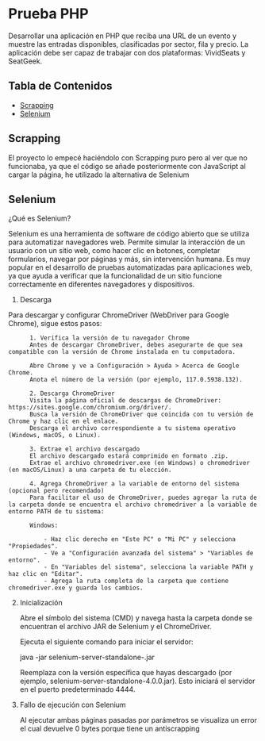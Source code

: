 # Prueba PHP

Desarrollar una aplicación en PHP que reciba una URL de un evento y muestre las entradas disponibles, clasificadas por sector, fila y precio. La aplicación debe ser capaz de trabajar con dos plataformas: VividSeats y SeatGeek.


## Tabla de Contenidos
- [Scrapping](#Scrapping)
- [Selenium](#selenium)

## Scrapping

El proyecto lo empecé haciéndolo con Scrapping puro pero al ver que no funcionaba, ya que el código se añade posteriormente con JavaScript al cargar la página, he utilizado la alternativa de Selenium

## Selenium
¿Qué es Selenium?

Selenium es una herramienta de software de código abierto que se utiliza para automatizar navegadores web. Permite simular la interacción de un usuario con un sitio web, como hacer clic en botones, completar formularios, navegar por páginas y más, sin intervención humana. Es muy popular en el desarrollo de pruebas automatizadas para aplicaciones web, ya que ayuda a verificar que la funcionalidad de un sitio funcione correctamente en diferentes navegadores y dispositivos.

1. Descarga

  Para descargar y configurar ChromeDriver (WebDriver para Google Chrome), sigue estos pasos:

          1. Verifica la versión de tu navegador Chrome
          Antes de descargar ChromeDriver, debes asegurarte de que sea compatible con la versión de Chrome instalada en tu computadora.
          
          Abre Chrome y ve a Configuración > Ayuda > Acerca de Google Chrome.
          Anota el número de la versión (por ejemplo, 117.0.5938.132).
          
          2. Descarga ChromeDriver
          Visita la página oficial de descargas de ChromeDriver: https://sites.google.com/chromium.org/driver/.
          Busca la versión de ChromeDriver que coincida con tu versión de Chrome y haz clic en el enlace.
          Descarga el archivo correspondiente a tu sistema operativo (Windows, macOS, o Linux).
          
          3. Extrae el archivo descargado
          El archivo descargado estará comprimido en formato .zip.
          Extrae el archivo chromedriver.exe (en Windows) o chromedriver (en macOS/Linux) a una carpeta de tu elección.
          
          4. Agrega ChromeDriver a la variable de entorno del sistema (opcional pero recomendado)
          Para facilitar el uso de ChromeDriver, puedes agregar la ruta de la carpeta donde se encuentra el archivo chromedriver a la variable de entorno PATH de tu sistema:
          
          Windows:
          
              - Haz clic derecho en "Este PC" o "Mi PC" y selecciona "Propiedades".
              - Ve a "Configuración avanzada del sistema" > "Variables de entorno".
              - En "Variables del sistema", selecciona la variable PATH y haz clic en "Editar".
              - Agrega la ruta completa de la carpeta que contiene chromedriver.exe y guarda los cambios.

   
2. Inicialización

    Abre el símbolo del sistema (CMD) y navega hasta la carpeta donde se encuentran el archivo JAR de Selenium y el ChromeDriver.
    
    Ejecuta el siguiente comando para iniciar el servidor:
  
    java -jar selenium-server-standalone-<version>.jar
  
    Reemplaza <version> con la versión específica que hayas descargado (por ejemplo, selenium-server-standalone-4.0.0.jar). Esto iniciará el servidor en el puerto predeterminado 4444.
  

 
3. Fallo de ejecución con Selenium

    Al ejecutar ambas páginas pasadas por parámetros se visualiza un error el cual devuelve 0 bytes porque tiene un antiscrapping
